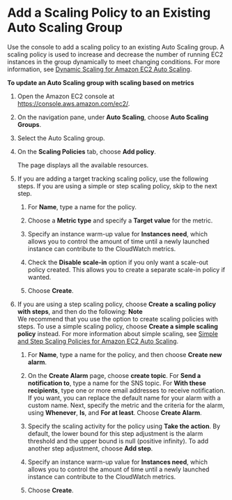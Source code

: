 # Add a Scaling Policy to an Existing Auto Scaling Group<a name="policy-updating-console"></a>

Use the console to add a scaling policy to an existing Auto Scaling group\. A scaling policy is used to increase and decrease the number of running EC2 instances in the group dynamically to meet changing conditions\. For more information, see [Dynamic Scaling for Amazon EC2 Auto Scaling](as-scale-based-on-demand.md)\.

**To update an Auto Scaling group with scaling based on metrics**

1. Open the Amazon EC2 console at [https://console\.aws\.amazon\.com/ec2/](https://console.aws.amazon.com/ec2/)\.

1. On the navigation pane, under **Auto Scaling**, choose **Auto Scaling Groups**\.

1. Select the Auto Scaling group\.

1. On the **Scaling Policies** tab, choose **Add policy**\. 

   The page displays all the available resources\.

1. If you are adding a target tracking scaling policy, use the following steps\. If you are using a simple or step scaling policy, skip to the next step\.

   1. For **Name**, type a name for the policy\.

   1. Choose a **Metric type** and specify a **Target value** for the metric\.

   1. Specify an instance warm\-up value for **Instances need**, which allows you to control the amount of time until a newly launched instance can contribute to the CloudWatch metrics\.

   1. Check the **Disable scale\-in** option if you only want a scale\-out policy created\. This allows you to create a separate scale\-in policy if wanted\.

   1. Choose **Create**\.

1. If you are using a step scaling policy, choose **Create a scaling policy with steps**, and then do the following:
**Note**  
We recommend that you use the option to create scaling policies with steps\. To use a simple scaling policy, choose **Create a simple scaling policy** instead\. For more information about simple scaling, see [Simple and Step Scaling Policies for Amazon EC2 Auto Scaling](as-scaling-simple-step.md)\.

   1. For **Name**, type a name for the policy, and then choose **Create new alarm**\.

   1. On the **Create Alarm** page, choose **create topic**\. For **Send a notification to**, type a name for the SNS topic\. For **With these recipients**, type one or more email addresses to receive notification\. If you want, you can replace the default name for your alarm with a custom name\. Next, specify the metric and the criteria for the alarm, using **Whenever**, **Is**, and **For at least**\. Choose **Create Alarm**\.

   1. Specify the scaling activity for the policy using **Take the action**\. By default, the lower bound for this step adjustment is the alarm threshold and the upper bound is null \(positive infinity\)\. To add another step adjustment, choose **Add step**\.

   1. Specify an instance warm\-up value for **Instances need**, which allows you to control the amount of time until a newly launched instance can contribute to the CloudWatch metrics\. 

   1. Choose **Create**\.